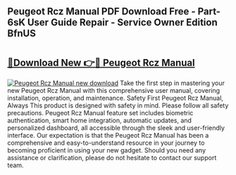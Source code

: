 ## Peugeot Rcz Manual PDF Download Free - Part-6sK User Guide Repair - Service Owner Edition BfnUS

# <h2><a href="http://cf12187.oget.top/?id=Peugeot+Rcz+Manual">🔗Download New 👉🔴 Peugeot Rcz Manual</a></h2>

[![Peugeot Rcz Manual new download](https://i.imgur.com/5g1atiW.png)](http://cf12187.oget.top/?id=Peugeot+Rcz+Manual)
Take the first step in mastering your new Peugeot Rcz Manual with this comprehensive user manual, covering installation, operation, and maintenance. Safety First Peugeot Rcz Manual, Always This product is designed with safety in mind. Please follow all safety precautions. Peugeot Rcz Manual feature set includes biometric authentication, smart home integration, automatic updates, and personalized dashboard, all accessible through the sleek and user-friendly interface. Our expectation is that the Peugeot Rcz Manual has been a comprehensive and easy-to-understand resource in your journey to becoming proficient in using your new gadget. Should you need any assistance or clarification, please do not hesitate to contact our support team.
